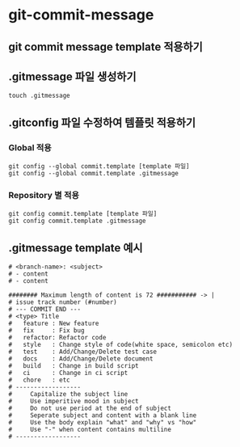 # git-commit-message

## git commit message template 적용하기

## .gitmessage 파일 생성하기

```shell
touch .gitmessage
```

## .gitconfig 파일 수정하여 템플릿 적용하기

### Global 적용

```shell
git config --global commit.template [template 파일]
git config --global commit.template .gitmessage
```

### Repository 별 적용

```shell
git config commit.template [template 파일]
git config commit.template .gitmessage
```

## .gitmessage template 예시

```shell
# <branch-name>: <subject>
# - content
# - content

######## Maximum length of content is 72 ########### -> |
# issue track number (#number)
# --- COMMIT END ---
# <type> Title
#   feature : New feature
#   fix     : Fix bug
#   refactor: Refactor code
#   style   : Change style of code(white space, semicolon etc)
#   test    : Add/Change/Delete test case
#   docs    : Add/Change/Delete document
#   build   : Change in build script
#   ci      : Change in ci script
#   chore   : etc
# ------------------
#     Capitalize the subject line
#     Use imperitive mood in subject
#     Do not use period at the end of subject
#     Seperate subject and content with a blank line
#     Use the body explain "what" and "why" vs "how"
#     Use "-" when content contains multiline
# ------------------
```
